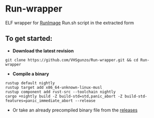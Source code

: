 # Run-wrapper
ELF wrapper for [RunImage](https://github.com/VHSgunzo/runimage) Run.sh script in the extracted form

## To get started:
* **Download the latest revision**
```
git clone https://github.com/VHSgunzo/Run-wrapper.git && cd Run-wrapper
```
* **Compile a binary**
```
rustup default nightly
rustup target add x86_64-unknown-linux-musl
rustup component add rust-src --toolchain nightly
cargo +nightly build -Z build-std=std,panic_abort -Z build-std-features=panic_immediate_abort --release
```
* Or take an already precompiled binary file from the [releases](https://github.com/VHSgunzo/Run-wrapper/releases)
